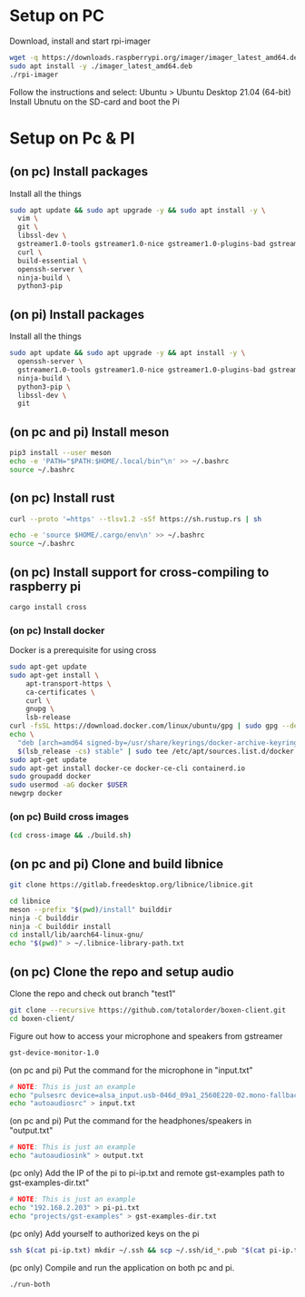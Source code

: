# Setup on PC
Download, install and start rpi-imager
```bash
wget -q https://downloads.raspberrypi.org/imager/imager_latest_amd64.deb
sudo apt install -y ./imager_latest_amd64.deb
./rpi-imager
```

Follow the instructions and select: Ubuntu > Ubuntu Desktop 21.04 (64-bit)
Install Ubnutu on the SD-card and boot the Pi

# Setup on Pc & PI
## (on pc) Install packages
Install all the things
```bash
sudo apt update && sudo apt upgrade -y && sudo apt install -y \
  vim \
  git \
  libssl-dev \
  gstreamer1.0-tools gstreamer1.0-nice gstreamer1.0-plugins-bad gstreamer1.0-plugins-ugly gstreamer1.0-plugins-good libgstreamer1.0-dev git libglib2.0-dev libgstreamer-plugins-bad1.0-dev libsoup2.4-dev libjson-glib-dev \
  curl \
  build-essential \
  openssh-server \
  ninja-build \
  python3-pip
```

## (on pi) Install packages
Install all the things
```bash
sudo apt update && sudo apt upgrade -y && apt install -y \
  openssh-server \
  gstreamer1.0-tools gstreamer1.0-nice gstreamer1.0-plugins-bad gstreamer1.0-plugins-ugly gstreamer1.0-plugins-good \
  ninja-build \
  python3-pip \
  libssl-dev \
  git
```

## (on pc and pi) Install meson
```bash
pip3 install --user meson
echo -e 'PATH="$PATH:$HOME/.local/bin"\n' >> ~/.bashrc
source ~/.bashrc
```

## (on pc) Install rust
```bash
curl --proto '=https' --tlsv1.2 -sSf https://sh.rustup.rs | sh

echo -e 'source $HOME/.cargo/env\n' >> ~/.bashrc
source ~/.bashrc
```

## (on pc) Install support for cross-compiling to raspberry pi
```bash
cargo install cross
```

### (on pc) Install docker
Docker is a prerequisite for using cross
```bash
sudo apt-get update
sudo apt-get install \
    apt-transport-https \
    ca-certificates \
    curl \
    gnupg \
    lsb-release
curl -fsSL https://download.docker.com/linux/ubuntu/gpg | sudo gpg --dearmor -o /usr/share/keyrings/docker-archive-keyring.gpg
echo \
  "deb [arch=amd64 signed-by=/usr/share/keyrings/docker-archive-keyring.gpg] https://download.docker.com/linux/ubuntu \
  $(lsb_release -cs) stable" | sudo tee /etc/apt/sources.list.d/docker.list > /dev/null
sudo apt-get update
sudo apt-get install docker-ce docker-ce-cli containerd.io  
sudo groupadd docker
sudo usermod -aG docker $USER
newgrp docker 
```

### (on pc) Build cross images
```bash
(cd cross-image && ./build.sh)
```

## (on pc and pi) Clone and build libnice
```bash
git clone https://gitlab.freedesktop.org/libnice/libnice.git

cd libnice
meson --prefix "$(pwd)/install" builddir
ninja -C builddir
ninja -C builddir install
cd install/lib/aarch64-linux-gnu/
echo "$(pwd)" > ~/.libnice-library-path.txt
```

## (on pc) Clone the repo and setup audio
Clone the repo and check out branch "test1"
```bash
git clone --recursive https://github.com/totalorder/boxen-client.git
cd boxen-client/
```

Figure out how to access your microphone and speakers from gstreamer
```bash
gst-device-monitor-1.0
```

(on pc and pi) Put the command for the microphone in "input.txt"
```bash
# NOTE: This is just an example
echo "pulsesrc device=alsa_input.usb-046d_09a1_2560E220-02.mono-fallback" > input.txt
echo "autoaudiosrc" > input.txt
```

(on pc and pi) Put the command for the headphones/speakers in "output.txt"
```bash
# NOTE: This is just an example
echo "autoaudiosink" > output.txt
```

(pc only) Add the IP of the pi to pi-ip.txt and remote gst-examples path to gst-examples-dir.txt"
```bash
# NOTE: This is just an example
echo "192.168.2.203" > pi-pi.txt
echo "projects/gst-examples" > gst-examples-dir.txt
``` 

(pc only) Add yourself to authorized keys on the pi
```bash
ssh $(cat pi-ip.txt) mkdir ~/.ssh && scp ~/.ssh/id_*.pub "$(cat pi-ip.txt):.ssh/authorized_keys"
```
 
(pc only) Compile and run the application on both pc and pi.
```bash
./run-both
```
